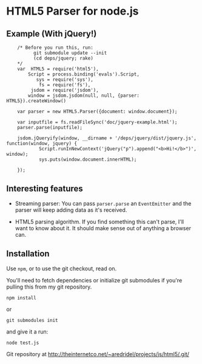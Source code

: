 HTML5 Parser for node.js
========================


Example (With jQuery!) 
----------------------

        /* Before you run this, run:
              git submodule update --init
              (cd deps/jquery; rake)
        */
        var  HTML5 = require('html5'),
            Script = process.binding('evals').Script,
               sys = require('sys'),
                fs = require('fs'),
             jsdom = require('jsdom'),
            window = jsdom.jsdom(null, null, {parser: HTML5}).createWindow()

        var parser = new HTML5.Parser({document: window.document});

        var inputfile = fs.readFileSync('doc/jquery-example.html');
        parser.parse(inputfile);

        jsdom.jQueryify(window, __dirname + '/deps/jquery/dist/jquery.js', function(window, jquery) {
                Script.runInNewContext('jQuery("p").append("<b>Hi!</b>")', window);
                sys.puts(window.document.innerHTML);

        });

Interesting features
--------------------

* Streaming parser: You can pass `parser.parse` an `EventEmitter` and the
  parser will keep adding data as it's received.

* HTML5 parsing algorithm. If you find something this can't parse, I'll want
  to know about it. It should make sense out of anything a browser can.

Installation
-------------

Use `npm`, or to use the git checkout, read on.

You'll need to fetch dependencies or initialize git submodules if you're
pulling this from my git repository. 

	npm install

or

	git submodules init

and give it a run:

	node test.js

Git repository at http://theinternetco.net/~aredridel/projects/js/html5/.git/
